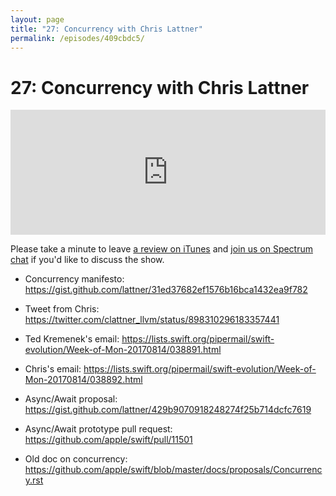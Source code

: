 ```yaml
---
layout: page
title: "27: Concurrency with Chris Lattner"
permalink: /episodes/409cbdc5/
---
```


# 27: Concurrency with Chris Lattner

<iframe frameBorder="0" height="200px" scrolling="no" seamless src="https://player.simplecast.com/af11f028-e749-46e7-915d-1a2d1529b939" width="100%"></iframe>

Please take a minute to leave [a review on iTunes](https://itunes.apple.com/us/podcast/swift-unwrapped/id1209817203) and [join us on Spectrum chat](http://spectrum.chat/specfm/swift-unwrapped) if you'd like to discuss the show.

* Concurrency manifesto: https://gist.github.com/lattner/31ed37682ef1576b16bca1432ea9f782

* Tweet from Chris: https://twitter.com/clattner_llvm/status/898310296183357441

* Ted Kremenek's email: https://lists.swift.org/pipermail/swift-evolution/Week-of-Mon-20170814/038891.html

* Chris's email: https://lists.swift.org/pipermail/swift-evolution/Week-of-Mon-20170814/038892.html

* Async/Await proposal: https://gist.github.com/lattner/429b9070918248274f25b714dcfc7619

* Async/Await prototype pull request: https://github.com/apple/swift/pull/11501

* Old doc on concurrency: https://github.com/apple/swift/blob/master/docs/proposals/Concurrency.rst
